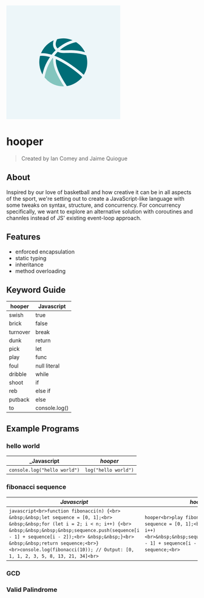 
![hooper logo](docs/hooper.png)

# hooper
> Created by Ian Comey and Jaime Quiogue

## About

Inspired by our love of basketball and how creative it can be in all aspects of the sport, we're setting out to create a JavaScript-like language with some tweaks on syntax, structure, and concurrency.  For concurrency specifically, we want to explore an alternative solution with coroutines and channles instead of JS' existing event-loop approach. 

## Features

- enforced encapsulation
- static typing
- inheritance
- method overloading

## Keyword Guide

| hooper   | Javascript    |
| -------- | ------------- |
| swish    | true          |
| brick    | false         |
| turnover | break         |
| dunk     | return        |
| pick     | let           |
| play     | func          |
| foul     | null literal  |
| dribble  | while         |
| shoot    | if            |
| reb      | else if       |
| putback  | else          |
| to       | console.log() |

## Example Programs

### hello world
| _Javascript   | _hooper_    |
| -------- | ------------- |
| `console.log("hello world")` | `log("hello world")`       |

### fibonacci sequence
| _Javascript_   | _hooper_    |
|------------|----------------|
| ```javascript<br>function fibonacci(n) {<br> &nbsp;&nbsp;let sequence = [0, 1];<br> &nbsp;&nbsp;for (let i = 2; i < n; i++) {<br> &nbsp;&nbsp;&nbsp;&nbsp;sequence.push(sequence[i - 1] + sequence[i - 2]);<br> &nbsp;&nbsp;}<br> &nbsp;&nbsp;return sequence;<br>}<br>console.log(fibonacci(10)); // Output: [0, 1, 1, 2, 3, 5, 8, 13, 21, 34]<br>``` | ```hooper<br>play fibonacci(n)<br>pick sequence = [0, 1];<br>for (i = 2; i < n; i++)<br>&nbsp;&nbsp;sequence.push(sequence[i - 1] + sequence[i - 2]);<br>dunk sequence;<br>``` |
   
### GCD

### Valid Palindrome
